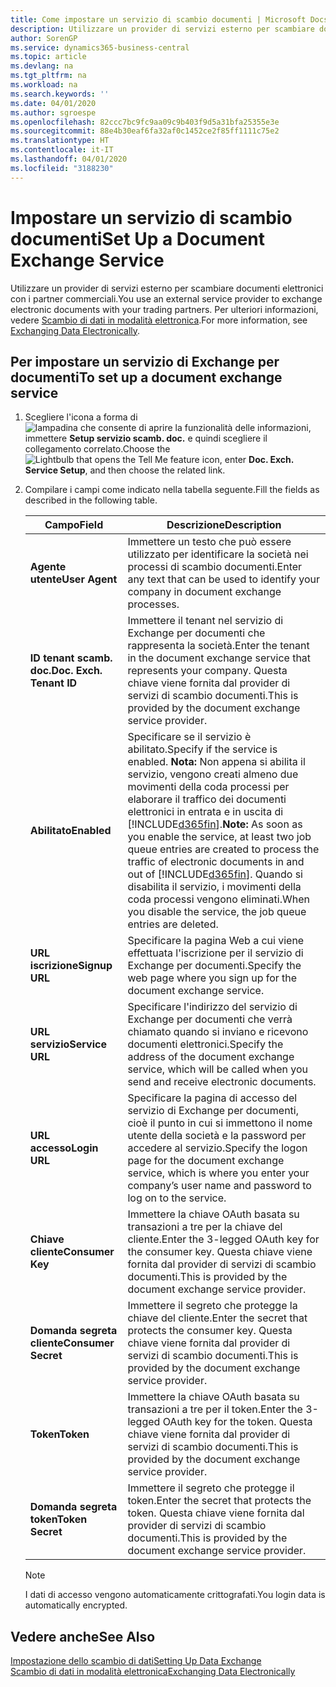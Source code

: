 ```yaml
---
title: Come impostare un servizio di scambio documenti | Microsoft Docs
description: Utilizzare un provider di servizi esterno per scambiare documenti elettronici con i partner commerciali.
author: SorenGP
ms.service: dynamics365-business-central
ms.topic: article
ms.devlang: na
ms.tgt_pltfrm: na
ms.workload: na
ms.search.keywords: ''
ms.date: 04/01/2020
ms.author: sgroespe
ms.openlocfilehash: 82ccc7bc9fc9aa09c9b403f9d5a31bfa25355e3e
ms.sourcegitcommit: 88e4b30eaf6fa32af0c1452ce2f85ff1111c75e2
ms.translationtype: HT
ms.contentlocale: it-IT
ms.lasthandoff: 04/01/2020
ms.locfileid: "3188230"
---
```

# <a name="set-up-a-document-exchange-service"></a><span data-ttu-id="6d98f-103">Impostare un servizio di scambio documenti</span><span class="sxs-lookup"><span data-stu-id="6d98f-103">Set Up a Document Exchange Service</span></span>
<span data-ttu-id="6d98f-104">Utilizzare un provider di servizi esterno per scambiare documenti elettronici con i partner commerciali.</span><span class="sxs-lookup"><span data-stu-id="6d98f-104">You use an external service provider to exchange electronic documents with your trading partners.</span></span> <span data-ttu-id="6d98f-105">Per ulteriori informazioni, vedere [Scambio di dati in modalità elettronica](across-data-exchange.md).</span><span class="sxs-lookup"><span data-stu-id="6d98f-105">For more information, see [Exchanging Data Electronically](across-data-exchange.md).</span></span>  

## <a name="to-set-up-a-document-exchange-service"></a><span data-ttu-id="6d98f-106">Per impostare un servizio di Exchange per documenti</span><span class="sxs-lookup"><span data-stu-id="6d98f-106">To set up a document exchange service</span></span>  
1. <span data-ttu-id="6d98f-107">Scegliere l'icona a forma di ![lampadina che consente di aprire la funzionalità delle informazioni](media/ui-search/search_small.png "Informazioni sull'operazione che si desidera eseguire"), immettere **Setup servizio scamb. doc.** e quindi scegliere il collegamento correlato.</span><span class="sxs-lookup"><span data-stu-id="6d98f-107">Choose the ![Lightbulb that opens the Tell Me feature](media/ui-search/search_small.png "Tell me what you want to do") icon, enter **Doc. Exch. Service Setup**, and then choose the related link.</span></span>  
2. <span data-ttu-id="6d98f-108">Compilare i campi come indicato nella tabella seguente.</span><span class="sxs-lookup"><span data-stu-id="6d98f-108">Fill the fields as described in the following table.</span></span>  

    |<span data-ttu-id="6d98f-109">Campo</span><span class="sxs-lookup"><span data-stu-id="6d98f-109">Field</span></span>|<span data-ttu-id="6d98f-110">Descrizione</span><span class="sxs-lookup"><span data-stu-id="6d98f-110">Description</span></span>|  
    |---------------------------------|---------------------------------------|  
    |<span data-ttu-id="6d98f-111">**Agente utente**</span><span class="sxs-lookup"><span data-stu-id="6d98f-111">**User Agent**</span></span>|<span data-ttu-id="6d98f-112">Immettere un testo che può essere utilizzato per identificare la società nei processi di scambio documenti.</span><span class="sxs-lookup"><span data-stu-id="6d98f-112">Enter any text that can be used to identify your company in document exchange processes.</span></span>|  
    |<span data-ttu-id="6d98f-113">**ID tenant scamb. doc.**</span><span class="sxs-lookup"><span data-stu-id="6d98f-113">**Doc. Exch. Tenant ID**</span></span>|<span data-ttu-id="6d98f-114">Immettere il tenant nel servizio di Exchange per documenti che rappresenta la società.</span><span class="sxs-lookup"><span data-stu-id="6d98f-114">Enter the tenant in the document exchange service that represents your company.</span></span> <span data-ttu-id="6d98f-115">Questa chiave viene fornita dal provider di servizi di scambio documenti.</span><span class="sxs-lookup"><span data-stu-id="6d98f-115">This is provided by the document exchange service provider.</span></span>|  
    |<span data-ttu-id="6d98f-116">**Abilitato**</span><span class="sxs-lookup"><span data-stu-id="6d98f-116">**Enabled**</span></span>|<span data-ttu-id="6d98f-117">Specificare se il servizio è abilitato.</span><span class="sxs-lookup"><span data-stu-id="6d98f-117">Specify if the service is enabled.</span></span> <span data-ttu-id="6d98f-118">**Nota:** Non appena si abilita il servizio, vengono creati almeno due movimenti della coda processi per elaborare il traffico dei documenti elettronici in entrata e in uscita di [!INCLUDE[d365fin](includes/d365fin_md.md)].</span><span class="sxs-lookup"><span data-stu-id="6d98f-118">**Note:**  As soon as you enable the service, at least two job queue entries are created to process the traffic of electronic documents in and out of [!INCLUDE[d365fin](includes/d365fin_md.md)].</span></span> <span data-ttu-id="6d98f-119">Quando si disabilita il servizio, i movimenti della coda processi vengono eliminati.</span><span class="sxs-lookup"><span data-stu-id="6d98f-119">When you disable the service, the job queue entries are deleted.</span></span>|  
    |<span data-ttu-id="6d98f-120">**URL iscrizione**</span><span class="sxs-lookup"><span data-stu-id="6d98f-120">**Signup URL**</span></span>|<span data-ttu-id="6d98f-121">Specificare la pagina Web a cui viene effettuata l'iscrizione per il servizio di Exchange per documenti.</span><span class="sxs-lookup"><span data-stu-id="6d98f-121">Specify the web page where you sign up for the document exchange service.</span></span>|  
    |<span data-ttu-id="6d98f-122">**URL servizio**</span><span class="sxs-lookup"><span data-stu-id="6d98f-122">**Service URL**</span></span>|<span data-ttu-id="6d98f-123">Specificare l'indirizzo del servizio di Exchange per documenti che verrà chiamato quando si inviano e ricevono documenti elettronici.</span><span class="sxs-lookup"><span data-stu-id="6d98f-123">Specify the address of the document exchange service, which will be called when you send and receive electronic documents.</span></span>|  
    |<span data-ttu-id="6d98f-124">**URL accesso**</span><span class="sxs-lookup"><span data-stu-id="6d98f-124">**Login URL**</span></span>|<span data-ttu-id="6d98f-125">Specificare la pagina di accesso del servizio di Exchange per documenti, cioè il punto in cui si immettono il nome utente della società e la password per accedere al servizio.</span><span class="sxs-lookup"><span data-stu-id="6d98f-125">Specify the logon page for the document exchange service, which is where you enter your company’s user name and password to log on to the service.</span></span>|  
    |<span data-ttu-id="6d98f-126">**Chiave cliente**</span><span class="sxs-lookup"><span data-stu-id="6d98f-126">**Consumer Key**</span></span>|<span data-ttu-id="6d98f-127">Immettere la chiave OAuth basata su transazioni a tre per la chiave del cliente.</span><span class="sxs-lookup"><span data-stu-id="6d98f-127">Enter the 3-legged OAuth key for the consumer key.</span></span> <span data-ttu-id="6d98f-128">Questa chiave viene fornita dal provider di servizi di scambio documenti.</span><span class="sxs-lookup"><span data-stu-id="6d98f-128">This is provided by the document exchange service provider.</span></span>|  
    |<span data-ttu-id="6d98f-129">**Domanda segreta cliente**</span><span class="sxs-lookup"><span data-stu-id="6d98f-129">**Consumer Secret**</span></span>|<span data-ttu-id="6d98f-130">Immettere il segreto che protegge la chiave del cliente.</span><span class="sxs-lookup"><span data-stu-id="6d98f-130">Enter the secret that protects the consumer key.</span></span> <span data-ttu-id="6d98f-131">Questa chiave viene fornita dal provider di servizi di scambio documenti.</span><span class="sxs-lookup"><span data-stu-id="6d98f-131">This is provided by the document exchange service provider.</span></span>|  
    |<span data-ttu-id="6d98f-132">**Token**</span><span class="sxs-lookup"><span data-stu-id="6d98f-132">**Token**</span></span>|<span data-ttu-id="6d98f-133">Immettere la chiave OAuth basata su transazioni a tre per il token.</span><span class="sxs-lookup"><span data-stu-id="6d98f-133">Enter the 3-legged OAuth key for the token.</span></span> <span data-ttu-id="6d98f-134">Questa chiave viene fornita dal provider di servizi di scambio documenti.</span><span class="sxs-lookup"><span data-stu-id="6d98f-134">This is provided by the document exchange service provider.</span></span>|  
    |<span data-ttu-id="6d98f-135">**Domanda segreta token**</span><span class="sxs-lookup"><span data-stu-id="6d98f-135">**Token Secret**</span></span>|<span data-ttu-id="6d98f-136">Immettere il segreto che protegge il token.</span><span class="sxs-lookup"><span data-stu-id="6d98f-136">Enter the secret that protects the token.</span></span> <span data-ttu-id="6d98f-137">Questa chiave viene fornita dal provider di servizi di scambio documenti.</span><span class="sxs-lookup"><span data-stu-id="6d98f-137">This is provided by the document exchange service provider.</span></span>|  

    > [!NOTE]  
    > <span data-ttu-id="6d98f-138">I dati di accesso vengono automaticamente crittografati.</span><span class="sxs-lookup"><span data-stu-id="6d98f-138">You login data is automatically encrypted.</span></span>

## <a name="see-also"></a><span data-ttu-id="6d98f-139">Vedere anche</span><span class="sxs-lookup"><span data-stu-id="6d98f-139">See Also</span></span>  
[<span data-ttu-id="6d98f-140">Impostazione dello scambio di dati</span><span class="sxs-lookup"><span data-stu-id="6d98f-140">Setting Up Data Exchange</span></span>](across-set-up-data-exchange.md)  
[<span data-ttu-id="6d98f-141">Scambio di dati in modalità elettronica</span><span class="sxs-lookup"><span data-stu-id="6d98f-141">Exchanging Data Electronically</span></span>](across-data-exchange.md)
